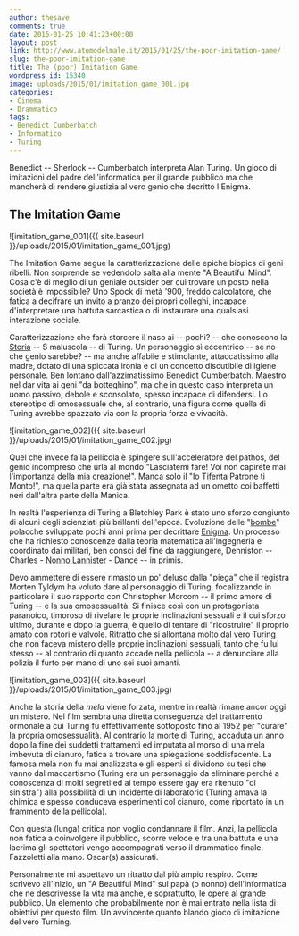 ```yaml
---
author: thesave
comments: true
date: 2015-01-25 10:41:23+00:00
layout: post
link: http://www.atomodelmale.it/2015/01/25/the-poor-imitation-game/
slug: the-poor-imitation-game
title: The (poor) Imitation Game
wordpress_id: 15340
image: uploads/2015/01/imitation_game_001.jpg
categories:
- Cinema
- Drammatico
tags:
- Benedict Cumberbatch
- Informatico
- Turing
---
```


Benedict -- Sherlock -- Cumberbatch interpreta Alan Turing. Un gioco di imitazioni del padre dell'informatica per il grande pubblico ma che mancherà di rendere giustizia al vero genio che decrittò l'Enigma.

## The Imitation Game

![imitation_game_001]({{ site.baseurl }}/uploads/2015/01/imitation_game_001.jpg)

The Imitation Game segue la caratterizzazione delle epiche biopics di geni ribelli. Non sorprende se vedendolo salta alla mente "A Beautiful Mind". Cosa c'è di meglio di un geniale outsider per cui trovare un posto nella società è impossibile? Uno Spock di metà '900, freddo calcolatore, che fatica a decifrare un invito a pranzo dei propri colleghi, incapace d'interpretare una battuta sarcastica o di instaurare una qualsiasi interazione sociale.

Caratterizzazione che farà storcere il naso ai -- pochi? -- che conoscono la [Storia](http://it.wikipedia.org/wiki/Alan_Turing#Alan_Turing_nella_letteratura.2C_nel_teatro.2C_nel_cinema_e_nella_musica) -- S maiuscola -- di Turing. Un personaggio sì eccentrico -- se no che genio sarebbe? -- ma anche affabile e stimolante, attaccatissimo alla madre, dotato di una spiccata ironia e di un concetto discutibile di igiene personale. Ben lontano dall'azzimatissimo Benedict Cumberbatch. Maestro nel dar vita ai geni "da botteghino", ma che in questo caso interpreta un uomo passivo, debole e sconsolato, spesso incapace di difendersi. Lo stereotipo di omosessuale che, al contrario, una figura come quella di Turing avrebbe spazzato via con la propria forza e vivacità.

![imitation_game_002]({{ site.baseurl }}/uploads/2015/01/imitation_game_002.jpg)

Quel che invece fa la pellicola è spingere sull'acceleratore del pathos, del genio incompreso che urla al mondo "Lasciatemi fare! Voi non capirete mai l'importanza della mia creazione!". Manca solo il "Io Tifenta Patrone ti Monto!", ma quella parte era già stata assegnata ad un ometto coi baffetti neri dall'altra parte della Manica.

In realtà l'esperienza di Turing a Bletchley Park è stato uno sforzo congiunto di alcuni degli scienziati più brillanti dell'epoca. Evoluzione delle "[bombe](http://it.wikipedia.org/wiki/Bomba_(calcolatore))" polacche sviluppate pochi anni prima per decrittare [Enigma](http://it.wikipedia.org/wiki/Enigma_(crittografia)). Un processo che ha richiesto conoscenze dalla teoria matematica all'ingegneria e coordinato dai militari, ben consci del fine da raggiungere, Denniston -- Charles - [Nonno Lannister](http://www.imdb.com/character/ch0242185/) - Dance -- in primis.

Devo ammettere di essere rimasto un po' deluso dalla "piega" che il registra Morten Tyldym ha voluto dare al personaggio di Turing, focalizzando in particolare il suo rapporto con Christopher Morcom -- il primo amore di Turing -- e la sua omosessualità. Si finisce così con un protagonista paranoico, timoroso di rivelare le proprie inclinazioni sessuali e il cui sforzo ultimo, durante e dopo la guerra, è quello di tentare di "ricostruire" il proprio amato con rotori e valvole. Ritratto che si allontana molto dal vero Turing che non faceva mistero delle proprie inclinazioni sessuali, tanto che fu lui stesso -- al contrario di quanto accade nella pellicola -- a denunciare alla polizia il furto per mano di uno sei suoi amanti.

![imitation_game_003]({{ site.baseurl }}/uploads/2015/01/imitation_game_003.jpg)

Anche la storia della _mela_ viene forzata, mentre in realtà rimane ancor oggi un mistero. Nel film sembra una diretta conseguenza del trattamento ormonale a cui Turing fu effettivamente sottoposto fino al 1952 per "curare" la propria omosessualità. Al contrario la morte di Turing, accaduta un anno dopo la fine dei suddetti trattamenti ed imputata al morso di una mela imbevuta di cianuro, fatica a trovare una spiegazione soddisfacente. La famosa mela non fu mai analizzata e gli esperti si dividono su tesi che vanno dal maccartismo (Turing era un personaggio da eliminare perché a conoscenza di molti segreti ed al tempo essere gay era ritenuto "di sinistra") alla possibilità di un incidente di laboratorio (Turing amava la chimica e spesso conduceva esperimenti col cianuro, come riportato in un frammento della pellicola).

Con questa (lunga) critica non voglio condannare il film. Anzi, la pellicola non fatica a coinvolgere il pubblico, scorre veloce e tra una battuta e una lacrima gli spettatori vengo accompagnati verso il drammatico finale. Fazzoletti alla mano. Oscar(s) assicurati.

Personalmente mi aspettavo un ritratto dal più ampio respiro. Come scrivevo all'inizio, un "A Beautiful Mind" sul papà (o nonno) dell'informatica che ne descrivesse la vita ma anche, e soprattutto, le opere al grande pubblico. Un elemento che probabilmente non è mai entrato nella lista di obiettivi per questo film. Un avvincente quanto blando gioco di imitazione del vero Turning.
